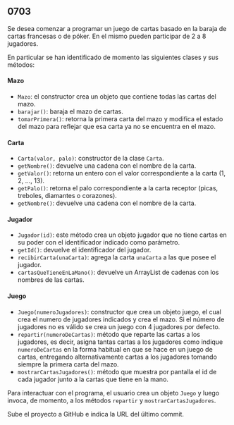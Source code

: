 
## 0703

Se desea comenzar a programar un juego de cartas basado en la baraja de cartas francesas o de póker. En el mismo pueden participar de 2 a 8 jugadores.

En particular se han identificado de momento las siguientes clases y sus métodos:

#### Mazo
* `Mazo`: el constructor crea un objeto que contiene todas las cartas del mazo.
* `barajar()`: baraja el mazo de cartas.
* `tomarPrimera()`: retorna la primera carta del mazo y modifica el estado del mazo para reflejar que esa carta ya no se encuentra en el mazo.

#### Carta
* `Carta(valor, palo)`: constructor de la clase `Carta`.
* `getNombre()`: devuelve una cadena con el nombre de la carta.
* `getValor()`: retorna un entero con el valor correspondiente a la carta (1, 2, ..., 13). 
* `getPalo()`: retorna el palo correspondiente a la carta receptor (picas, treboles, diamantes o corazones). 
* `getNombre()`: devuelve una cadena con el nombre de la carta.

#### Jugador
* `Jugador(id)`: este método crea un objeto jugador que no tiene cartas en su poder con el identificador indicado como parámetro.
* `getId()`: devuelve el identificador del jugador.
* `recibirCarta(unaCarta)`: agrega la carta `unaCarta` a las que posee el jugador.
* `cartasQueTieneEnLaMano()`: devuelve un ArrayList de cadenas con los nombres de las cartas.

#### Juego
* `Juego(numeroJugadores)`: constructor que crea un objeto juego, el cual crea el numero de jugadores indicados y crea el mazo. Si el número de jugadores no es válido se crea un juego con 4 jugadores por defecto.
* `repartir(numeroDeCartas)`: método que reparte las cartas a los jugadores, es decir, asigna tantas cartas a los jugadores como indique `numeroDeCartas` en la forma habitual en que se hace en un juego de cartas, entregando alternativamente cartas a los jugadores tomando siempre la primera carta del mazo.
* `mostrarCartasJugadores()`: método que muestra por pantalla el id de cada jugador junto a la cartas que tiene en la mano.

Para interactuar con el programa, el usuario crea un objeto `Juego` y luego invoca, de momento, a los métodos `repartir` y `mostrarCartasJugadores`.

Sube el proyecto a GitHub e indica la URL del último commit.
